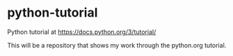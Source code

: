 # python-tutorial
Python tutorial at https://docs.python.org/3/tutorial/

This will be a repository that shows my work through the python.org tutorial.
